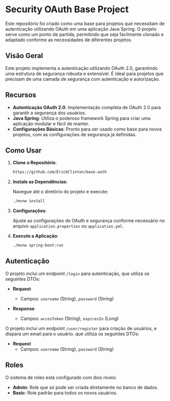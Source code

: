# Security OAuth Base Project

Este repositório foi criado como uma base para projetos que necessitam de autenticação utilizando OAuth em uma aplicação Java Spring. O projeto serve como um ponto de partida, permitindo que seja facilmente clonado e adaptado conforme as necessidades de diferentes projetos.

## Visão Geral

Este projeto implementa a autenticação utilizando OAuth 2.0, garantindo uma estrutura de segurança robusta e extensível. É ideal para projetos que precisam de uma camada de segurança com autenticação e autorização.

## Recursos

- **Autenticação OAuth 2.0**: Implementação completa de OAuth 2.0 para garantir a segurança dos usuários.
- **Java Spring**: Utiliza o poderoso framework Spring para criar uma aplicação modular e fácil de manter.
- **Configurações Básicas**: Pronto para ser usado como base para novos projetos, com as configurações de segurança já definidas.

## Como Usar

1. **Clone o Repositório**:

    ```bash
    https://github.com/ErickClinton/base-auth
    ```

2. **Instale as Dependências**:

    Navegue até o diretório do projeto e execute:

    ```bash
    ./mvnw install
    ```

3. **Configurações**:

    Ajuste as configurações de OAuth e segurança conforme necessário no arquivo `application.properties` ou `application.yml`.

4. **Execute a Aplicação**:

    ```bash
    ./mvnw spring-boot:run
    ```

## Autenticação

O projeto inclui um endpoint `/login` para autenticação, que utiliza os seguintes DTOs:

- **Request** 
   - Campos: `username` (String), `password` (String)

- **Response**
   - Campos: `accesToken` (String), `expiresIn` (Long)

O projeto inclui um endpoint `/user/register` para criação de usuários, e dispara um email para o usuário.  que utiliza os seguintes DTOs:

- **Request**
   - Campos: `username` (String), `password` (String)


## Roles

O sistema de roles está configurado com dois níveis:

- **Admin**: Role que só pode ser criada diretamente no banco de dados.
- **Basic**: Role padrão para todos os novos usuários.
